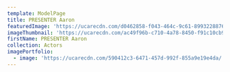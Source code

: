 ```yaml
---
template: ModelPage
title: PRESENTER Aaron
featuredImage: 'https://ucarecdn.com/d0462858-f043-464c-9c61-8993228876d6/'
imageThumbnail: 'https://ucarecdn.com/ac49f96b-c710-4a78-8450-f91c10cb9cfd/'
firstName: PRESENTER Aaron
collection: Actors
imagePortfolio:
  - image: 'https://ucarecdn.com/590412c3-6471-457d-992f-855a9e19e4da/'
---
```


